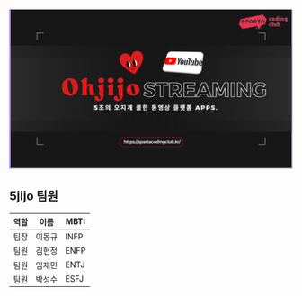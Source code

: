 ![image](https://raw.githubusercontent.com/seongssu/ImageUrl/main/5%EC%A1%B0%20%EB%A1%9C%EA%B3%A0.png)
## 5jijo 팀원
| 역할 | 이름 | MBTI|
| --- |--|------|
| 팀장 | 이동규 |INFP|
| 팀원 | 김현정 |ENFP|
| 팀원 | 임재민 |ENTJ|
| 팀원 | 박성수 |ESFJ|
